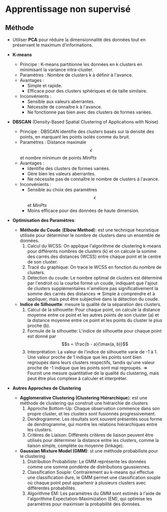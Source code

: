 # Apprentissage non supervisé
## Méthode
* Utiliser **PCA** pour réduire la dimensionnalité des données tout en préservant le maximum d'informations.
* **K-means** 
  * Principe : K-means partitionne les données en k clusters en minimisant la variance intra-cluster.
  * Paramètres : Nombre de clusters k à définir à l'avance.
  * Avantages :
     * Simple et rapide.
     * Efficace pour des clusters sphériques et de taille similaire.
  * Inconvénients :
     * Sensible aux valeurs aberrantes.
     * Nécessite de connaître k à l'avance.
     * Ne fonctionne pas bien avec des clusters de formes variées.
* **DBSCAN** (Density-Based Spatial Clustering of Applications with Noise)
  * Principe : DBSCAN identifie des clusters basés sur la densité des points, en marquant les points isolés comme du bruit.
  * Paramètres : Distance maximale $$\epsilon$$ et nombre minimum de points *MinPts*
  * Avantages :
     * Identifie des clusters de formes variées.
     * Gère bien les valeurs aberrantes.
     * Ne nécessite pas de connaître le nombre de clusters à l'avance.
  * Inconvénients :
     * Sensible au choix des paramètres $$\epsilon$$ et *MinPts*
     * Moins efficace pour des données de haute dimension.
* **Optimisation des Paramètres**:
   * **Méthode du Coude** (**Elbow Method**): est une technique heuristique utilisée pour déterminer le nombre de clusters dans un ensemble de données.
       1. Calcul du WCSS: On applique l'algorithme de clustering k-means pour différents nombres de clusters (k) et on calcule la somme des carrés des distances (WCSS) entre chaque point et le centre de son cluster.
       2. Tracé du graphique: On trace le WCSS en fonction du nombre de clusters.
       3. Détection du coude: Le nombre optimal de clusters est déterminé par l'endroit où la courbe forme un coude, indiquant que l'ajout de clusters supplémentaires n'améliore pas significativement la somme des carrés des distances
  => Simple à comprendre et à appliquer, mais peut être subjective dans la détection du coude.
   * **Indice de Silhouette**:  mesure la qualité de la séparation des clusters.
       1. Calcul de la silhouette: Pour chaque point, on calcule la distance moyenne entre ce point et les autres points de son cluster (a) et la distance moyenne entre ce point et les points du cluster le plus proche (b).
       2. Formule de la silhouette: L'indice de silhouette pour chaque point est donné par $$s = \frac{b - a}{\max(a, b)}$$
       3. Interprétation: La valeur de l'indice de silhouette varie de -1 à 1. Une valeur proche de 1 indique que les points sont bien regroupés dans leurs clusters respectifs, tandis qu'une valeur proche de -1 indique que les points sont mal regroupés.
   => Fournit une mesure quantitative de la qualité du clustering, mais peut être plus complexe à calculer et interpréter.

* **Autres Approches de Clustering**
  * **Agglomerative Clustering (Clustering Hiérarchique**): est une méthode de clustering qui construit une hiérarchie de clusters
     1. Approche Bottom-Up: Chaque observation commence dans son propre cluster, et les clusters sont fusionnés progressivement.
     2. Dendrogramme: Les résultats sont souvent présentés sous forme de dendrogramme, qui montre les relations hiérarchiques entre les clusters.
     3. Critères de Liaison: Différents critères de liaison peuvent être utilisés pour déterminer la distance entre les clusters, comme la liaison simple, complète ou moyenne (linkage).
  * **Gaussian Mixture Model (GMM)**: st une méthode probabiliste pour le clustering
     1. Distribution Probabiliste: Le GMM représente les données comme une somme pondérée de distributions gaussiennes.
     2. Classification Souple: Contrairement au k-means qui effectue une classification dure, le GMM permet une classification souple où chaque point peut appartenir à plusieurs clusters avec différentes probabilités.
     3. Algorithme EM: Les paramètres du GMM sont estimés à l'aide de l'algorithme Expectation-Maximization (EM), qui optimise les paramètres pour maximiser la probabilité des données.

    
